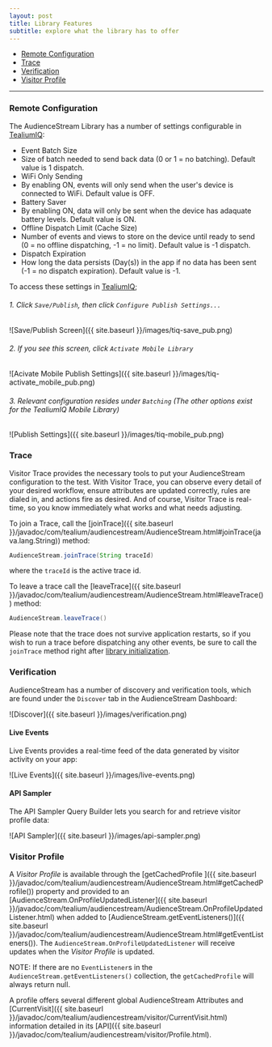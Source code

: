 ```yaml
---
layout: post
title: Library Features
subtitle: explore what the library has to offer
---
```


* [Remote Configuration](features.html#remote-config)
* [Trace](features.html#trace)
* [Verification](features.html#verification)
* [Visitor Profile](features.html#profile)

<hr/>

<!--more-->

### <a id="remote-config"></a>Remote Configuration

The AudienceStream Library has a number of settings configurable in [TealiumIQ](https://my.tealiumiq.com):

* Event Batch Size
 * Size of batch needed to send back data (0 or 1 = no batching). Default value is 1 dispatch.
* WiFi Only Sending
 * By enabling ON, events will only send when the user's device is connected to WiFi. Default value is OFF.
* Battery Saver
 * By enabling ON, data will only be sent when the device has adaquate battery levels. Default value is ON.
* Offline Dispatch Limit (Cache Size)
 * Number of events and views to store on the device until ready to send (0 = no offline dispatching, -1 = no limit). Default value is -1 dispatch.
* Dispatch Expiration
 * How long the data persists (Day(s)) in the app if no data has been sent (-1 = no dispatch expiration). Default value is -1.

To access these settings in [TealiumIQ](https://my.tealiumiq.com); 

###### 1. Click ```Save/Publish```, then click ```Configure Publish Settings...```

![Save/Publish Screen]({{ site.baseurl }}/images/tiq-save_pub.png)

######  2. If you see this screen, click ```Activate Mobile Library```

![Acivate Mobile Publish Settings]({{ site.baseurl }}/images/tiq-activate_mobile_pub.png)

###### 3. Relevant configuration resides under ```Batching``` (The other options exist for the TealiumIQ Mobile Library)

![Publish Settings]({{ site.baseurl }}/images/tiq-mobile_pub.png)

### <a id="trace"></a>Trace 

Visitor Trace provides the necessary tools to put your AudienceStream configuration to the test. With Visitor Trace, you can observe every detail of your desired workflow, ensure attributes are updated correctly, rules are dialed in, and actions fire as desired. And of course, Visitor Trace is real-time, so you know immediately what works and what needs adjusting.

To join a Trace, call the [joinTrace]({{ site.baseurl }}/javadoc/com/tealium/audiencestream/AudienceStream.html#joinTrace(java.lang.String)) method:
  
```java
AudienceStream.joinTrace(String traceId)
```

where the ```traceId``` is the active trace id.

To leave a trace call the [leaveTrace]({{ site.baseurl }}/javadoc/com/tealium/audiencestream/AudienceStream.html#leaveTrace()) method:

```java
AudienceStream.leaveTrace()
```

Please note that the trace does not survive application restarts, so if you wish to run a trace before dispatching any other events, be sure to call the ```joinTrace``` method right after [library initialization](getting-started.html#enable).

### <a id="verification"></a>Verification

AudienceStream has a number of discovery and verification tools, which are found under the ```Discover``` tab in the AudienceStream Dashboard:

![Discover]({{ site.baseurl }}/images/verification.png)

#### Live Events

Live Events provides a real-time feed of the data generated by visitor activity on your app: 

![Live Events]({{ site.baseurl }}/images/live-events.png)

#### API Sampler

The API Sampler Query Builder lets you search for and retrieve visitor profile data:

![API Sampler]({{ site.baseurl }}/images/api-sampler.png)

### <a id="profile"></a>Visitor Profile

A *Visitor Profile* is available through the [getCachedProfile
]({{ site.baseurl }}/javadoc/com/tealium/audiencestream/AudienceStream.html#getCachedProfile()) property and provided to an [AudienceStream.OnProfileUpdatedListener]({{ site.baseurl }}/javadoc/com/tealium/audiencestream/AudienceStream.OnProfileUpdatedListener.html) when added to [AudienceStream.getEventListeners()]({{ site.baseurl }}/javadoc/com/tealium/audiencestream/AudienceStream.html#getEventListeners()). The ```AudienceStream.OnProfileUpdatedListener``` will receive updates when the *Visitor Profile* is updated. 

NOTE: If there are no ```EventListener```s in the ```AudienceStream.getEventListeners()``` collection, the ```getCachedProfile``` will always return null.

A profile offers several different global AudienceStream Attributes and [CurrentVisit]({{ site.baseurl }}/javadoc/com/tealium/audiencestream/visitor/CurrentVisit.html) information detailed in its [API]({{ site.baseurl }}/javadoc/com/tealium/audiencestream/visitor/Profile.html).